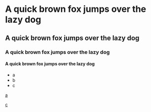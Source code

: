 # A quick brown fox jumps over the lazy dog

## A quick brown fox jumps over the lazy dog

### A quick brown fox jumps over the lazy dog

#### A quick brown fox jumps over the lazy dog

- a
- b
- c

[a](a.md)

[c](c.md)
